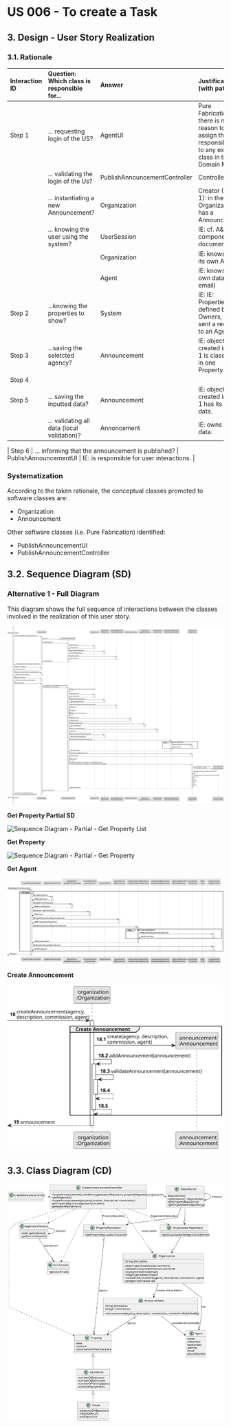 # US 006 - To create a Task 

## 3. Design - User Story Realization 

### 3.1. Rationale


| Interaction ID | Question: Which class is responsible for...  | Answer                        | Justification (with patterns)                                                                                 |
|:---------------|:---------------------------------------------|:------------------------------|:--------------------------------------------------------------------------------------------------------------|
| Step 1  		     | 	... requesting login of the US?             | AgentUI                       | Pure Fabrication: there is no reason to assign this responsibility to any existing class in the Domain Model. |
| 		             | 	... validating the login of the Us?         | PublishAnnouncementController | Controller                                                                                                    |
| 			  		        | 	... instantiating a new Announcement?       | Organization                  | Creator (Rule 1): in the DM Organization has a Announcement.                                                  |
| 			  		        | ... knowing the user using the system?       | UserSession                   | IE: cf. A&A component documentation.                                                                          |
| 			  		        | 							                                      | Organization                  | IE: knows/has its own Agents                                                                                  |
| 			  		        | 							                                      | Agent                         | IE: knows its own data (e.g. email)                                                                           |
| Step 2  		     | 	...knowing the properties to show? 						   | System                        | IE: IE: Properties are defined by the Owners, who sent a request to an Agent.                                 |
| Step 3 		      | 	...saving the seletcted agency?             | Announcement                  | IE: object created in step 1 is classified in one Property.                                                   |
| Step 4  		     | 	                                            |                               |                                                                                                               |
| Step 5	        | 	... saving the inputted data?               | Announcement                  | IE: objects created in step 1 has its own data.                                                               |
| 	              | 	... validating all data (local validation)? | Annoncement                   | IE: owns its data.                                                                                            | 

| Step 6  		     | 	... informing that the announcement is published? | PublishAnnouncementUI         | IE: is responsible for user interactions.                                                                     | 

### Systematization ##

According to the taken rationale, the conceptual classes promoted to software classes are: 

 * Organization
 * Announcement

Other software classes (i.e. Pure Fabrication) identified: 

 * PublishAnnouncementUI  
 * PublishAnnouncementController


## 3.2. Sequence Diagram (SD)

### Alternative 1 - Full Diagram

This diagram shows the full sequence of interactions between the classes involved in the realization of this user story.

![Sequence Diagram - Full](svg/us002-sequence-diagram-full.svg)



**Get Property Partial SD**

![Sequence Diagram - Partial - Get Property List](svg/us002-sequence-diagram-partial-get-agency-list.svg)

**Get Property**

![Sequence Diagram - Partial - Get Property](svg/us002-sequence-diagram-partial-get-agency.svg)

**Get Agent**

![Sequence Diagram - Partial - Get Agent](svg/us002-sequence-diagram-partial-get-agent.svg)

**Create Announcement**

![Sequence Diagram - Partial - Create Announcement](svg/us002-sequence-diagram-partial-create-announcement.svg)

## 3.3. Class Diagram (CD)

![Class Diagram](svg/us002-class-diagram.svg)